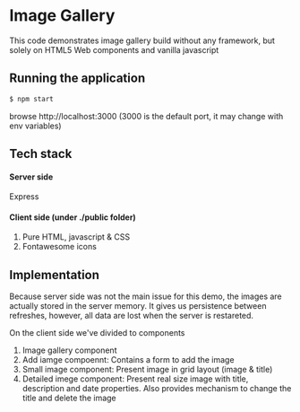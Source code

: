 # Image Gallery 

This code demonstrates image gallery build without any framework, but solely on HTML5 Web components and vanilla javascript

## Running the application
```bash
$ npm start
```  

browse http://localhost:3000 
(3000 is the default port, it may change with env variables)


## Tech stack 
    
  #### Server side 
   Express 
   
  #### Client side (under ./public folder)
   1. Pure HTML, javascript & CSS 
   2. Fontawesome icons    
    


## Implementation

Because server side was not the main issue for this demo, the images are actually stored in the server memory. 
It gives us persistence between refreshes, however, all data are lost when the server is restareted.

On the client side we've divided to components

1. Image gallery component
2. Add iamge compoennt: Contains a form to add the image 
3. Small image component: Present image in grid layout (image & title)
4. Detailed imege component: Present real size image with title, description and date properties.
    Also provides mechanism to change the title and delete the image
     
    